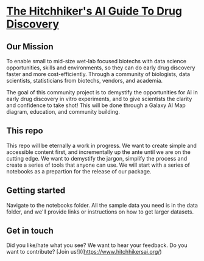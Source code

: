 # [The Hitchhiker's AI Guide To Drug Discovery](https://www.hitchhikersai.org/)

## Our Mission


To enable small to mid-size wet-lab focused biotechs with data science opportunities, skills and environments, so they can do early drug discovery faster and more cost-efficiently.  Through a community of biologists, data scientists, statisticians from biotechs, vendors, and academia.​

The goal of this community project is to demystify the opportunities for AI in early drug discovery in vitro experiments, and to give scientists the clarity and confidence to take shot!  This will be done through a Galaxy AI Map diagram, education, and community building.

## This repo

This repo will be eternally a work in progress. We want to create simple and accessible content first, and incrementally up the ante until we are on the cutting edge. We want to demystify the jargon, simplify the process and create a series of tools that anyone can use. We will start with a series of notebooks as a prepartion for the release of our package. 

## Getting started

Navigate to the notebooks folder. All the sample data you need is in the data folder, and we'll provide links or instructions on how to get larger datasets. 

## Get in touch

Did you like/hate what you see? We want to hear your feedback. Do you want to contribute? [Join us!]((https://www.hitchhikersai.org/)
​
